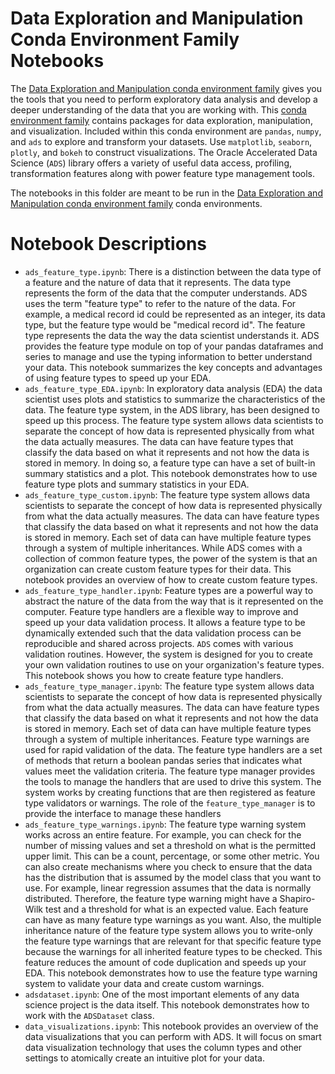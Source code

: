 Data Exploration and Manipulation Conda Environment Family Notebooks
====================================================================

The [Data Exploration and Manipulation conda environment family](https://docs.oracle.com/en-us/iaas/data-science/using/conda-dem-fam.htm) gives you the tools that you need to perform exploratory data analysis and develop a deeper understanding of the data that you are working with.
This [conda environment family](https://docs.cloud.oracle.com/en-us/iaas/data-science/using/use-notebook-sessions.htm#conda_understand_environments) contains packages for data exploration, manipulation, and visualization. Included within this conda environment are `pandas`, `numpy`, and `ads` to explore and transform your datasets. Use `matplotlib`, `seaborn`, `plotly`, and `bokeh` to construct visualizations. The Oracle Accelerated Data Science (`ADS`) library offers a variety of useful data access, profiling, transformation features along with power feature type management tools.

The notebooks in this folder are meant to be run in the [Data Exploration and Manipulation conda environment family](https://docs.oracle.com/en-us/iaas/data-science/using/conda-dem-fam.htm) conda environments.

# Notebook Descriptions

* `ads_feature_type.ipynb`: There is a distinction between the data type of a feature and the nature of data that it represents. The data type represents the form of the data that the computer understands. ADS uses the term "feature type" to refer to the nature of the data. For example, a medical record id could be represented as an integer, its data type, but the feature type would be "medical record id". The feature type represents the data the way the data scientist understands it. ADS provides the feature type module on top of your pandas dataframes and series to manage and use the typing information to better understand your data. This notebook summarizes the key concepts and advantages of using feature types to speed up your EDA.
* `ads_feature_type_EDA.ipynb`: In exploratory data analysis (EDA) the data scientist uses plots and statistics to summarize the characteristics of the data. The feature type system, in the ADS library, has been designed to speed up this process. The feature type system allows data scientists to separate the concept of how data is represented physically from what the data actually measures. The data can have feature types that classify the data based on what it represents and not how the data is stored in memory. In doing so, a feature type can have a set of built-in summary statistics and a plot. This notebook demonstrates how to use feature type plots and summary statistics in your EDA.
* `ads_feature_type_custom.ipynb`: The feature type system allows data scientists to separate the concept of how data is represented physically from what the data actually measures. The data can have feature types that classify the data based on what it represents and not how the data is stored in memory. Each set of data can have multiple feature types through a system of multiple inheritances. While ADS comes with a collection of common feature types, the power of the system is that an organization can create custom feature types for their data. This notebook provides an overview of how to create custom feature types.
* `ads_feature_type_handler.ipynb`: Feature types are a powerful way to abstract the nature of the data from the way that is it represented on the computer. Feature type handlers are a flexible way to improve and speed up your data validation process. It allows a feature type to be dynamically extended such that the data validation process can be reproducible and shared across projects. `ADS` comes with various validation routines. However, the system is designed for you to create your own validation routines to use on your organization's feature types. This notebook shows you how to create feature type handlers.
* `ads_feature_type_manager.ipynb`: The feature type system allows data scientists to separate the concept of how data is represented physically from what the data actually measures. The data can have feature types that classify the data based on what it represents and not how the data is stored in memory. Each set of data can have multiple feature types through a system of multiple inheritances. Feature type warnings are used for rapid validation of the data. The feature type handlers are a set of methods that return a boolean pandas series that indicates what values meet the validation criteria. The feature type manager provides the tools to manage the handlers that are used to drive this system. The system works by creating functions that are then registered as feature type validators or warnings. The role of the `feature_type_manager` is to provide the interface to manage these handlers
* `ads_feature_type_warnings.ipynb`: The feature type warning system works across an entire feature. For example, you can check for the number of missing values and set a threshold on what is the permitted upper limit. This can be a count, percentage, or some other metric. You can also create mechanisms where you check to ensure that the data has the distribution that is assumed by the model class that you want to use. For example, linear regression assumes that the data is normally distributed. Therefore, the feature type warning might have a Shapiro-Wilk test and a threshold for what is an expected value. Each feature can have as many feature type warnings as you want. Also, the multiple inheritance nature of the feature type system allows you to write-only the feature type warnings that are relevant for that specific feature type because the warnings for all inherited feature types to be checked. This feature reduces the amount of code duplication and speeds up your EDA. This notebook demonstrates how to use the feature type warning system to validate your data and create custom warnings.
* `adsdataset.ipynb`: One of the most important elements of any data science project is the data itself. This notebook demonstrates how to work with the `ADSDataset` class.
* `data_visualizations.ipynb`: This notebook provides an overview of the data visualizations that you can perform with ADS. It will focus on smart data visualization technology that uses the column types and other settings to atomically create an intuitive plot for your data.


